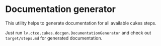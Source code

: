 # Documentation generator

This utility helps to generate documentation for all available cukes steps.

Just run `lv.ctco.cukes.docgen.DocumentationGenerator` and check out `target/steps.md` for generated documentation.
